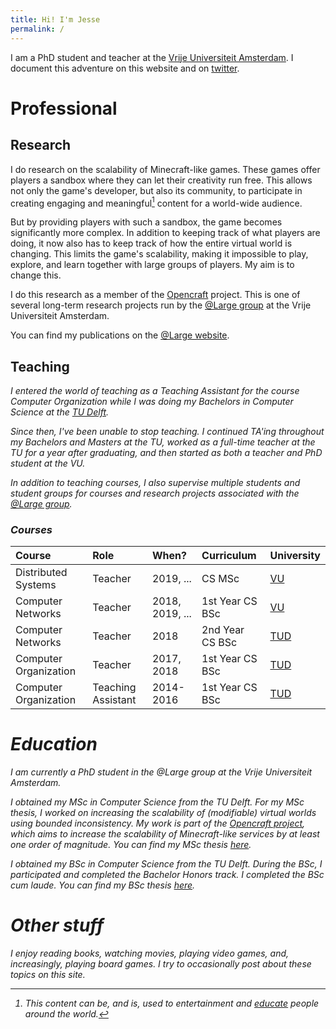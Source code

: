 ```yaml
---
title: Hi! I'm Jesse
permalink: /
---
```



I am a PhD student and teacher at the [Vrije Universiteit Amsterdam][url-vu]. I document this adventure on this website and on [twitter][url-twitter].

# Professional

## Research <i class="fas fa-server"></i> <i class="fas fa-flask"></i>

I do research on the scalability of Minecraft-like games. These games offer players a sandbox where they can let their creativity run free. This allows not only the game's developer, but also its community, to participate in creating engaging and meaningful[^fn-education] content for a world-wide audience. 

But by providing players with such a sandbox, the game becomes significantly more complex. In addition to keeping track of what players are doing, it now also has to keep track of how the entire virtual world is changing. This limits the game's scalability, making it impossible to play, explore, and learn together with large groups of players. My aim is to change this.

I do this research as a member of the [Opencraft][url-atlarge-opencraft] project. This is one of several long-term research projects run by the [@Large group][url-atlarge] at the Vrije Universiteit Amsterdam.

You can find my publications on the [@Large website][url-atlarge-jdonkervliet].

## Teaching <i class="fas fa-pencil-alt"/> <i class="fas fa-user-graduate"/>

I entered the world of teaching as a Teaching Assistant for the course Computer Organization while I was doing my Bachelors in Computer Science at the [TU Delft][url-tudelft].

Since then, I've been unable to stop teaching. I continued TA'ing throughout my Bachelors and Masters at the TU, worked as a full-time teacher at the TU for a year after graduating, and then started as both a teacher and PhD student at the VU.

In addition to teaching courses, I also supervise multiple students and student groups for courses and research projects associated with the [@Large group][url-atlarge].

### Courses

| Course | Role | When? | Curriculum | University | 
|:--|:--|:--|:--|:--|
| Distributed Systems | Teacher | 2019, ... | CS MSc | [VU][url-vu] |
| Computer Networks | Teacher | 2018, 2019, ... | 1st Year CS BSc | [VU][url-vu] |
| Computer Networks | Teacher | 2018 | 2nd Year CS BSc | [TUD][url-tudelft] |
| Computer Organization | Teacher | 2017, 2018 | 1st Year CS BSc | [TUD][url-tudelft] |
| Computer Organization | Teaching Assistant | 2014-2016 | 1st Year CS BSc | [TUD][url-tudelft] |

# Education <i class="fas fa-pencil-alt"/> <i class="fas fa-user-graduate"/>

I am currently a PhD student in the @Large group at the Vrije Universiteit Amsterdam.

I obtained my MSc in Computer Science from the TU Delft. For my MSc thesis, I worked on increasing the scalability of (modifiable) virtual worlds using _bounded inconsistency_. My work is part of the [Opencraft project][url-atlarge-opencraft], which aims to increase the scalability of Minecraft-like services by at least one order of magnitude.
You can find my MSc thesis [here][url-msc-thesis].

I obtained my BSc in Computer Science from the TU Delft.
During the BSc, I participated and completed the Bachelor Honors track. I completed the BSc cum laude. 
You can find my BSc thesis [here][url-bsc-thesis].

# Other stuff <i class="fas fa-book"/> <i class="fas fa-gamepad" /> <i class="fas fa-film"/> 

I enjoy reading books, watching movies, playing video games, and, increasingly, playing board games.
I try to occasionally post about these topics on this site.

[url-twitter]: http://www.twitter.com/jdonkervliet

[url-bsc-thesis]: https://repository.tudelft.nl/islandora/object/uuid%3Aaa101139-5fe5-457d-85f5-cf939cfe3868?collection=education
[url-msc-thesis]: https://repository.tudelft.nl/islandora/object/uuid%3A4045d6a2-87ae-4397-8898-8e992fa0652c?collection=education

[url-atlarge]: https://atlarge-research.com/
[url-atlarge-opencraft]: https://atlarge-research.com/opencraft/
[url-atlarge-jdonkervliet]: https://atlarge-research.com/jdonkervliet/

[url-tudelft]: https://www.tudelft.nl/en/
[url-vu]: https://www.vu.nl/en/

[^fn-education]: This content can be, and is, used to entertainment and [educate](https://education.minecraft.net/) people around the world.
